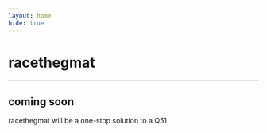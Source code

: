 ```yaml
---
layout: home
hide: true
---
```


# racethegmat

***

## coming soon
racethegmat will be a one-stop solution to a Q51
